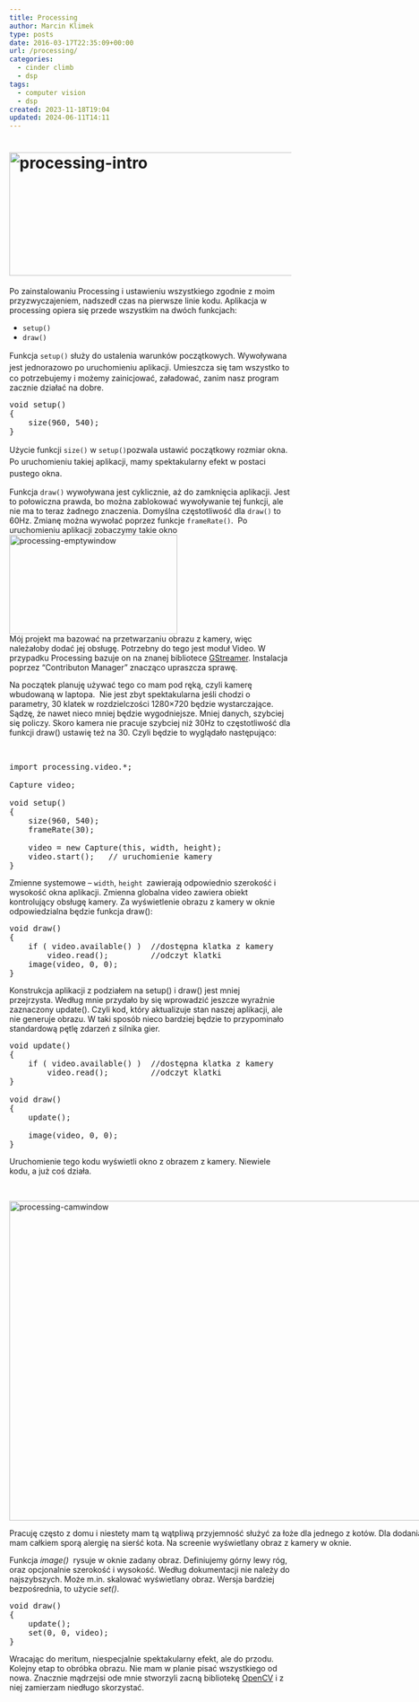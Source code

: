```yaml
---
title: Processing
author: Marcin Klimek
type: posts
date: 2016-03-17T22:35:09+00:00
url: /processing/
categories:
  - cinder climb
  - dsp
tags:
  - computer vision
  - dsp
created: 2023-11-18T19:04
updated: 2024-06-11T14:11
---
```

# <a href="http://marcinklimek.pl/blog/wp-content/uploads/2016/03/processing-org.jpg" rel="attachment wp-att-372"><img decoding="async" loading="lazy" class="wp-image-500 size-full alignnone" src="https://klimek.link/blog/wp-content/uploads/2016/03/processing-intro.jpg" alt="processing-intro" width="957" height="220" srcset="https://klimek.link/blog/wp-content/uploads/2016/03/processing-intro.jpg 957w, https://klimek.link/blog/wp-content/uploads/2016/03/processing-intro-300x69.jpg 300w, https://klimek.link/blog/wp-content/uploads/2016/03/processing-intro-768x177.jpg 768w" sizes="(max-width: 957px) 100vw, 957px" /></a>

Po zainstalowaniu Processing i ustawieniu wszystkiego zgodnie z moim przyzwyczajeniem, nadszedł czas na pierwsze linie kodu. Aplikacja w processing opiera się przede wszystkim na dwóch funkcjach:

  * <code class="EnlighterJSRAW" data-enlighter-language="null">setup()</code>
  * <code class="EnlighterJSRAW" data-enlighter-language="null">draw()</code>

Funkcja <code class="EnlighterJSRAW" data-enlighter-language="null">setup()</code><span style="line-height: 1.5;"> służy do ustalenia warunków początkowych. Wywoływana jest jednorazowo po uruchomieniu aplikacji. </span>Umieszcza się tam wszystko to co potrzebujemy i możemy zainicjować, załadować, zanim nasz program zacznie działać na dobre.

<pre class="EnlighterJSRAW" data-enlighter-language="null">void setup()
{
    size(960, 540);
}</pre>

Użycie funkcji <code class="EnlighterJSRAW" data-enlighter-language="null">size()</code> w <code class="EnlighterJSRAW" data-enlighter-language="null">setup()</code><span style="line-height: 1.5;">pozwala ustawić początkowy rozmiar okna. Po uruchomieniu takiej aplikacji, mamy spektakularny efekt w postaci pustego okna.</span>

Funkcja <code class="EnlighterJSRAW" data-enlighter-language="null">draw()</code> wywoływana jest cyklicznie, aż do zamknięcia aplikacji. Jest to połowiczna prawda, bo można zablokować wywoływanie tej funkcji, ale nie ma to teraz żadnego znaczenia. Domyślna częstotliwość dla <code class="EnlighterJSRAW" data-enlighter-language="null">draw()</code> to 60Hz. Zmianę można wywołać poprzez funkcje <code class="EnlighterJSRAW" data-enlighter-language="null">frameRate()</code>.  Po uruchomieniu aplikacji zobaczymy takie okno  
<img decoding="async" loading="lazy" class="size-medium wp-image-384 aligncenter" src="http://marcinklimek.pl/blog/wp-content/uploads/2012/04/processing-emptywindow-2-300x177.png" alt="processing-emptywindow" width="300" height="177" />  
Mój projekt ma bazować na przetwarzaniu obrazu z kamery, więc należałoby dodać jej obsługę. Potrzebny do tego jest moduł Video. W przypadku Processing bazuje on na znanej bibliotece <a href="https://gstreamer.freedesktop.org/" target="_blank">GStreamer</a>. Instalacja poprzez &#8220;Contributon Manager&#8221; znacząco upraszcza sprawę.

Na początek planuję używać tego co mam pod ręką, czyli kamerę wbudowaną w laptopa.  Nie jest zbyt spektakularna jeśli chodzi o parametry, 30 klatek w rozdzielczości 1280&#215;720 będzie wystarczające. Sądzę, że nawet nieco mniej będzie wygodniejsze. Mniej danych, szybciej się policzy. Skoro kamera nie pracuje szybciej niż 30Hz to częstotliwość dla funkcji draw() ustawię też na 30. Czyli będzie to wyglądało następująco:

&nbsp;

<pre class="EnlighterJSRAW" data-enlighter-language="null">import processing.video.*;

Capture video;

void setup()
{
    size(960, 540);
    frameRate(30);
    
    video = new Capture(this, width, height);
    video.start();   // uruchomienie kamery
}</pre>

Zmienne systemowe &#8211; <code class="EnlighterJSRAW" data-enlighter-language="null">width</code>, <code class="EnlighterJSRAW" data-enlighter-language="null">height </code>zawierają odpowiednio szerokość i wysokość okna aplikacji. Zmienna globalna video zawiera obiekt kontrolujący obsługę kamery. Za wyświetlenie obrazu z kamery w oknie odpowiedzialna będzie funkcja draw():

<pre class="EnlighterJSRAW" data-enlighter-language="null">void draw()
{
    if ( video.available() )  //dostępna klatka z kamery
        video.read();         //odczyt klatki
    image(video, 0, 0);
}
</pre>

Konstrukcja aplikacji z podziałem na setup() i draw() jest mniej przejrzysta. Według mnie przydało by się wprowadzić jeszcze wyraźnie zaznaczony update(). Czyli kod, który aktualizuje stan naszej aplikacji, ale nie generuje obrazu. W taki sposób nieco bardziej będzie to przypominało standardową pętlę zdarzeń z silnika gier.

<pre class="EnlighterJSRAW" data-enlighter-language="null">void update()
{
    if ( video.available() )  //dostępna klatka z kamery
        video.read();         //odczyt klatki
}

void draw()
{
    update();

    image(video, 0, 0);
}</pre>

Uruchomienie tego kodu wyświetli okno z obrazem z kamery. Niewiele kodu, a już coś działa.

&nbsp;

<div id="attachment_382" class="wp-caption aligncenter" style="width: 965px">
  <img decoding="async" loading="lazy" class="wp-image-382 size-full" title="Obraz z kamery" src="https://klimek.link/blog/wp-content/uploads/2016/03/processing-camwindow.jpg" alt="processing-camwindow" width="965" height="570" srcset="https://klimek.link/blog/wp-content/uploads/2016/03/processing-camwindow.jpg 965w, https://klimek.link/blog/wp-content/uploads/2016/03/processing-camwindow-300x177.jpg 300w, https://klimek.link/blog/wp-content/uploads/2016/03/processing-camwindow-768x454.jpg 768w" sizes="(max-width: 965px) 100vw, 965px" />
  
  <p class="wp-caption-text">
    Pracuję często z domu i niestety mam tą wątpliwą przyjemność służyć za łoże dla jednego z kotów. Dla dodania uroku tej sytuacji, nadmienię, że mam całkiem sporą alergię na sierść kota. Na screenie wyświetlany obraz z kamery w oknie.
  </p>
</div>

Funkcja _image()_  rysuje w oknie zadany obraz. Definiujemy górny lewy róg, oraz opcjonalnie szerokość i wysokość. Według dokumentacji nie należy do najszybszych. Może m.in. skalować wyświetlany obraz. Wersja bardziej bezpośrednia, to użycie _set()_.

<pre class="EnlighterJSRAW" data-enlighter-language="null">void draw()
{
    update();
    set(0, 0, video);
}</pre>

Wracając do meritum, niespecjalnie spektakularny efekt, ale do przodu. Kolejny etap to obróbka obrazu. Nie mam w planie pisać wszystkiego od nowa. Znacznie mądrzejsi ode mnie stworzyli zacną bibliotekę [OpenCV][1] i z niej zamierzam niedługo skorzystać.

 [1]: http://opencv.org/
